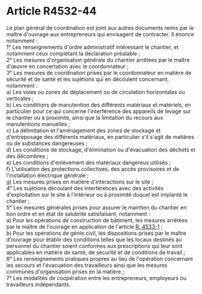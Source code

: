# Article R4532-44

  
Le plan général de coordination est joint aux autres documents remis par le maître d'ouvrage aux entrepreneurs qui envisagent de contracter. Il énonce notamment :   
1° Les renseignements d'ordre administratif intéressant le chantier, et notamment ceux complétant la déclaration préalable ;   
2° Les mesures d'organisation générale du chantier arrêtées par le maître d'œuvre en concertation avec le coordonnateur ;   
3° Les mesures de coordination prises par le coordonnateur en matière de sécurité et de santé et les sujétions qui en découlent concernant, notamment :   
a) Les voies ou zones de déplacement ou de circulation horizontales ou verticales ;   
b) Les conditions de manutention des différents matériaux et matériels, en particulier pour ce qui concerne l'interférence des appareils de levage sur le chantier ou à proximité, ainsi que la limitation du recours aux manutentions manuelles ;   
c) La délimitation et l'aménagement des zones de stockage et d'entreposage des différents matériaux, en particulier s'il s'agit de matières ou de substances dangereuses ;   
d) Les conditions de stockage, d'élimination ou d'évacuation des déchets et des décombres ;   
e) Les conditions d'enlèvement des matériaux dangereux utilisés ;   
f) L'utilisation des protections collectives, des accès provisoires et de l'installation électrique générale ;   
g) Les mesures prises en matière d'interactions sur le site ;   
4° Les sujétions découlant des interférences avec des activités d'exploitation sur le site à l'intérieur ou à proximité duquel est implanté le chantier ;   
5° Les mesures générales prises pour assurer le maintien du chantier en bon ordre et en état de salubrité satisfaisant, notamment :   
a) Pour les opérations de construction de bâtiment, les mesures arrêtées par le maître de l'ouvrage en application de l'article [R. 4533-1][1] ;   
b) Pour les opérations de génie civil, les dispositions prises par le maître d'ouvrage pour établir des conditions telles que les locaux destinés au personnel du chantier soient conformes aux prescriptions qui leur sont applicables en matière de santé, de sécurité et de conditions de travail ;   
6° Les renseignements pratiques propres au lieu de l'opération concernant les secours et l'évacuation des travailleurs ainsi que les mesures communes d'organisation prises en la matière ;   
7° Les modalités de coopération entre les entrepreneurs, employeurs ou travailleurs indépendants.

 [1]: /affichCodeArticle.do?cidTexte=LEGITEXT000006072050&idArticle=LEGIARTI000018492002&dateTexte=&categorieLien=cid